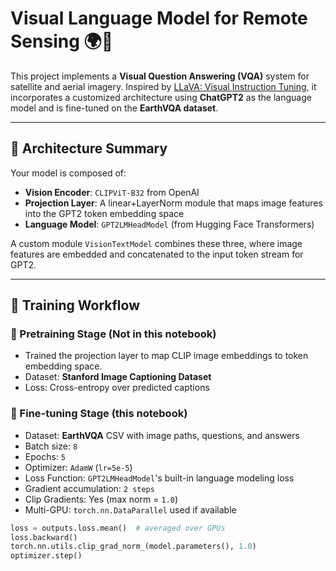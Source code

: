 # Visual Language Model for Remote Sensing 🌍📡

This project implements a **Visual Question Answering (VQA)** system for satellite and aerial imagery. Inspired by [LLaVA: Visual Instruction Tuning](https://llava-vl.github.io), it incorporates a customized architecture using **ChatGPT2** as the language model and is fine-tuned on the **EarthVQA dataset**.

---

## 🧠 Architecture Summary

Your model is composed of:

- **Vision Encoder**: `CLIPViT-B32` from OpenAI
- **Projection Layer**: A linear+LayerNorm module that maps image features into the GPT2 token embedding space
- **Language Model**: `GPT2LMHeadModel` (from Hugging Face Transformers)

A custom module `VisionTextModel` combines these three, where image features are embedded and concatenated to the input token stream for GPT2.

---

## 🧪 Training Workflow

### 📍 Pretraining Stage (Not in this notebook)
- Trained the projection layer to map CLIP image embeddings to token embedding space.
- Dataset: **Stanford Image Captioning Dataset**
- Loss: Cross-entropy over predicted captions

### 📍 Fine-tuning Stage (this notebook)
- Dataset: **EarthVQA** CSV with image paths, questions, and answers
- Batch size: `8`
- Epochs: `5`
- Optimizer: `AdamW` (`lr=5e-5`)
- Loss Function: `GPT2LMHeadModel`'s built-in language modeling loss
- Gradient accumulation: `2 steps`
- Clip Gradients: Yes (max norm = `1.0`)
- Multi-GPU: `torch.nn.DataParallel` used if available

```python
loss = outputs.loss.mean()  # averaged over GPUs
loss.backward()
torch.nn.utils.clip_grad_norm_(model.parameters(), 1.0)
optimizer.step()
